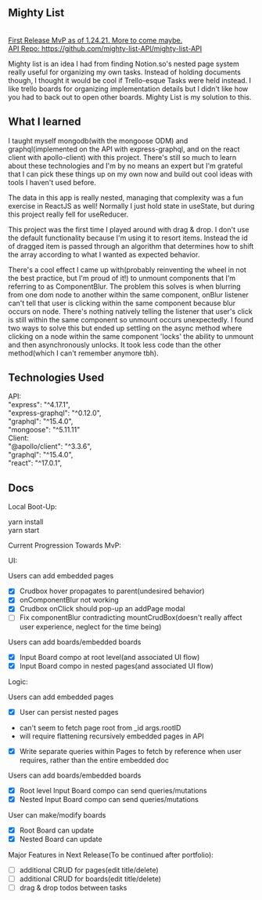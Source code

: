 <h2>Mighty List</h2>
<br /><ins>First Release MvP as of 1.24.21. More to come maybe.</ins>
<br /><ins>API Repo: https://github.com/mighty-list-API/mighty-list-API</ins>

Mighty list is an idea I had from finding Notion.so's nested page system really useful for organizing my own tasks. Instead of holding documents though, I thought it would be cool if Trello-esque Tasks were held instead. I like trello boards for organizing implementation details but I didn't like how you had to back out to open other boards. Mighty List is my solution to this. 

<h2>What I learned</h2>

I taught myself mongodb(with the mongoose ODM) and graphql(implemented on the API with express-graphql, and on the react client with apollo-client) with this project. There's still so much to learn about these technologies and I'm by no means an expert but I'm grateful that I can pick these things up on my own now and build out cool ideas with tools I haven't used before. 

The data in this app is really nested, managing that complexity was a fun exercise in ReactJS as well! Normally I just hold state in useState, but during this project really fell for useReducer. 

This project was the first time I played around with drag & drop. I don't use the default functionality because I'm using it to resort items. Instead the id of dragged item is passed through an algorithm that determines how to shift the array according to what I wanted as expected behavior. 

There's a cool effect I came up with(probably reinventing the wheel in not the best practice, but I'm proud of it!) to unmount components that I'm referring to as ComponentBlur. The problem this solves is when blurring from one dom node to another within the same component, onBlur listener can't tell that user is clicking within the same component because blur occurs on node. There's nothing natively telling the listener that user's click is still within the same component so unmount occurs unexpectedly. I found two ways to solve this but ended up settling on the async method where clicking on a node within the same component 'locks' the ability to unmount and then asynchronously unlocks. It took less code than the other method(which I can't remember anymore tbh). 

<h2>Technologies Used</h2>
API: <br/>
    "express": "^4.17.1",<br/>
    "express-graphql": "^0.12.0",<br/>
    "graphql": "^15.4.0",<br/>
    "mongoose": "^5.11.11"<br/>
Client:<br/>
    "@apollo/client": "^3.3.6",<br/>
    "graphql": "^15.4.0",<br/>
    "react": "^17.0.1",<br/>
    
<h2>Docs</h2>
Local Boot-Up: 

yarn install<br />
yarn start

Current Progression Towards MvP: 

UI:

Users can add embedded pages

- [x]  Crudbox hover propagates to parent(undesired behavior)
- [x]  onComponentBlur not working
- [x]  Crudbox onClick should pop-up an addPage modal
- [ ]  Fix componentBlur contradicting mountCrudBox(doesn't really affect user experience, neglect for the time being)

Users can add boards/embedded boards

- [x]  Input Board compo at root level(and associated UI flow)
- [x]  Input Board compo in nested pages(and associated UI flow)

Logic:

Users can add embedded pages

- [x]  User can persist nested pages
- can't seem to fetch page root from _id args.rootID
- will require flattening recursively embedded pages in API
- [x]  Write separate queries within Pages to fetch by reference when user requires, rather than the entire embedded doc

Users can add boards/embedded boards

- [x]  Root level Input Board compo can send queries/mutations
- [x]  Nested Input Board compo can send queries/mutations

User can make/modify boards

- [x]  Root Board can update
- [x]  Nested Board can update

Major Features in Next Release(To be continued after portfolio): 

- [ ]  additional CRUD for pages(edit title/delete)
- [ ]  additional CRUD for boards(edit title/delete)
- [ ]  drag & drop todos between tasks
